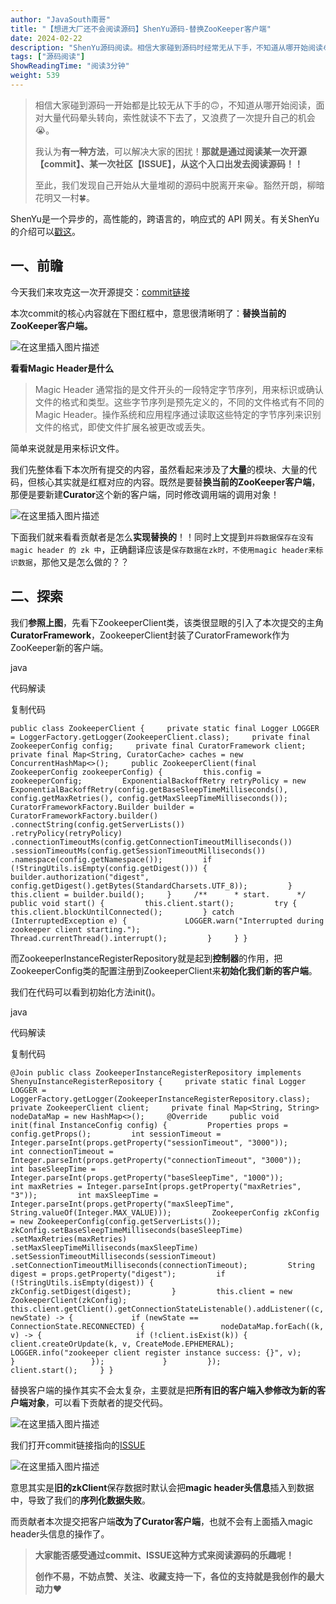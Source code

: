 ```yaml
---
author: "JavaSouth南哥"
title: "【想进大厂还不会阅读源码】ShenYu源码-替换ZooKeeper客户端"
date: 2024-02-22
description: "ShenYu源码阅读。相信大家碰到源码时经常无从下手，不知道从哪开始阅读😭。我认为有一种办法可以解决大家的困扰！至此，我们发现自己开始从大量堆砌的源码中脱离开来😀。ShenYu是一个异步的，高性能"
tags: ["源码阅读"]
ShowReadingTime: "阅读3分钟"
weight: 539
---
```

> 相信大家碰到源码一开始都是比较无从下手的🙃，不知道从哪开始阅读，面对大量代码晕头转向，索性就读不下去了，又浪费了一次提升自己的机会😭。
> 
>   
> 
> 我认为**有一种方法**，可以解决大家的困扰！**那就是通过阅读某一次开源【commit】、某一次社区【ISSUE】，从这个入口出发去阅读源码！！**
> 
>   
> 
> 至此，我们发现自己开始从大量堆砌的源码中脱离开来😀。豁然开朗，柳暗花明又一村🍀。

ShenYu是一个异步的，高性能的，跨语言的，响应式的 API 网关。有关ShenYu的介绍可以[戳这](https://link.juejin.cn?target=https%3A%2F%2Fshenyu.apache.org%2Fzh%2Fdocs%2Findex%2F "https://shenyu.apache.org/zh/docs/index/")。

一、前瞻
----

今天我们来攻克这一次开源提交：[commit链接](https://link.juejin.cn?target=https%3A%2F%2Fgithub.com%2Fapache%2Fshenyu%2Fissues%2F3362 "https://github.com/apache/shenyu/issues/3362")

本次commit的核心内容就在下图红框中，意思很清晰明了：**替换当前的ZooKeeper客户端。**

![在这里插入图片描述](https://p3-juejin.byteimg.com/tos-cn-i-k3u1fbpfcp/6ea03fc94dd2451ba7177e80f13a4ce6~tplv-k3u1fbpfcp-jj-mark:3024:0:0:0:q75.awebp#?w=887&h=660&s=196966&e=jpg&b=1a1b1d)

**看看Magic Header是什么**

> Magic Header 通常指的是文件开头的一段特定字节序列，用来标识或确认文件的格式和类型。这些字节序列是预先定义的，不同的文件格式有不同的 Magic Header。操作系统和应用程序通过读取这些特定的字节序列来识别文件的格式，即使文件扩展名被更改或丢失。

简单来说就是用来标识文件。

我们先整体看下本次所有提交的内容，虽然看起来涉及了**大量**的模块、大量的代码，但核心其实就是红框对应的内容。既然是要替**换当前的ZooKeeper客户端**，那便是要新建**Curator**这个新的客户端，同时修改调用端的调用对象！

![在这里插入图片描述](https://p3-juejin.byteimg.com/tos-cn-i-k3u1fbpfcp/3c62961f6a994a1a96c290f38c7cfc14~tplv-k3u1fbpfcp-jj-mark:3024:0:0:0:q75.awebp#?w=611&h=527&s=167522&e=jpg&b=3b4043)

下面我们就来看看贡献者是怎么**实现替换的**！！同时上文提到`并将数据保存在没有 magic header 的 zk 中`，正确翻译应该是`保存数据在zk时，不使用magic header来标识数据`，那他又是怎么做的？？

二、探索
----

我们**参照上图**，先看下ZookeeperClient类，该类很显眼的引入了本次提交的主角**CuratorFramework**，ZookeeperClient封装了CuratorFramework作为ZooKeeper新的客户端。

java

 代码解读

复制代码

`public class ZookeeperClient {     private static final Logger LOGGER = LoggerFactory.getLogger(ZookeeperClient.class);     private final ZookeeperConfig config;     private final CuratorFramework client;     private final Map<String, CuratorCache> caches = new ConcurrentHashMap<>();     public ZookeeperClient(final ZookeeperConfig zookeeperConfig) {         this.config = zookeeperConfig;         ExponentialBackoffRetry retryPolicy = new ExponentialBackoffRetry(config.getBaseSleepTimeMilliseconds(), config.getMaxRetries(), config.getMaxSleepTimeMilliseconds());         CuratorFrameworkFactory.Builder builder = CuratorFrameworkFactory.builder()                 .connectString(config.getServerLists())                 .retryPolicy(retryPolicy)                 .connectionTimeoutMs(config.getConnectionTimeoutMilliseconds())                 .sessionTimeoutMs(config.getSessionTimeoutMilliseconds())                 .namespace(config.getNamespace());         if (!StringUtils.isEmpty(config.getDigest())) {             builder.authorization("digest", config.getDigest().getBytes(StandardCharsets.UTF_8));         }         this.client = builder.build();     }     /**      * start.      */     public void start() {         this.client.start();         try {             this.client.blockUntilConnected();         } catch (InterruptedException e) {             LOGGER.warn("Interrupted during zookeeper client starting.");             Thread.currentThread().interrupt();         }     } }`

而ZookeeperInstanceRegisterRepository就是起到**控制器**的作用，把ZookeeperConfig类的配置注册到ZookeeperClient来**初始化我们新的客户端**。

我们在代码可以看到初始化方法init()。

java

 代码解读

复制代码

`@Join public class ZookeeperInstanceRegisterRepository implements ShenyuInstanceRegisterRepository {     private static final Logger LOGGER = LoggerFactory.getLogger(ZookeeperInstanceRegisterRepository.class);     private ZookeeperClient client;     private final Map<String, String> nodeDataMap = new HashMap<>();     @Override     public void init(final InstanceConfig config) {         Properties props = config.getProps();         int sessionTimeout = Integer.parseInt(props.getProperty("sessionTimeout", "3000"));         int connectionTimeout = Integer.parseInt(props.getProperty("connectionTimeout", "3000"));         int baseSleepTime = Integer.parseInt(props.getProperty("baseSleepTime", "1000"));         int maxRetries = Integer.parseInt(props.getProperty("maxRetries", "3"));         int maxSleepTime = Integer.parseInt(props.getProperty("maxSleepTime", String.valueOf(Integer.MAX_VALUE)));         ZookeeperConfig zkConfig = new ZookeeperConfig(config.getServerLists());         zkConfig.setBaseSleepTimeMilliseconds(baseSleepTime)                 .setMaxRetries(maxRetries)                 .setMaxSleepTimeMilliseconds(maxSleepTime)                 .setSessionTimeoutMilliseconds(sessionTimeout)                 .setConnectionTimeoutMilliseconds(connectionTimeout);         String digest = props.getProperty("digest");         if (!StringUtils.isEmpty(digest)) {             zkConfig.setDigest(digest);         }         this.client = new ZookeeperClient(zkConfig);         this.client.getClient().getConnectionStateListenable().addListener((c, newState) -> {             if (newState == ConnectionState.RECONNECTED) {                 nodeDataMap.forEach((k, v) -> {                     if (!client.isExist(k)) {                         client.createOrUpdate(k, v, CreateMode.EPHEMERAL);                         LOGGER.info("zookeeper client register instance success: {}", v);                     }                 });             }         });         client.start();     } }`

替换客户端的操作其实不会太复杂，主要就是把**所有旧的客户端入参修改为新的客户端对象**，可以看下贡献者的提交代码。

![在这里插入图片描述](https://p3-juejin.byteimg.com/tos-cn-i-k3u1fbpfcp/7cd8d9bd8e8d4557a0bf16409fe66e5c~tplv-k3u1fbpfcp-jj-mark:3024:0:0:0:q75.awebp#?w=1745&h=867&s=525880&e=jpg&b=2c2c2c)

我们打开commit链接指向的[ISSUE](https://link.juejin.cn?target=https%3A%2F%2Fgithub.com%2Fapache%2Fshenyu%2Fissues%2F3360 "https://github.com/apache/shenyu/issues/3360")

![在这里插入图片描述](https://p3-juejin.byteimg.com/tos-cn-i-k3u1fbpfcp/deb10495f3174a48a4dec694be269fe3~tplv-k3u1fbpfcp-jj-mark:3024:0:0:0:q75.awebp#?w=860&h=891&s=297002&e=jpg&b=1b1c1e)

意思其实是**旧的zkClient**保存数据时默认会把**magic header头信息**插入到数据中，导致了我们的**序列化数据失败**。

而贡献者本次提交把客户端**改为了Curator客户端**，也就不会有上面插入magic header头信息的操作了。

> **大家能否感受通过commit、ISSUE这种方式来阅读源码的乐趣呢！**
> 
>   
> 
> **创作不易，不妨点赞、关注、收藏支持一下，各位的支持就是我创作的最大动力**❤️